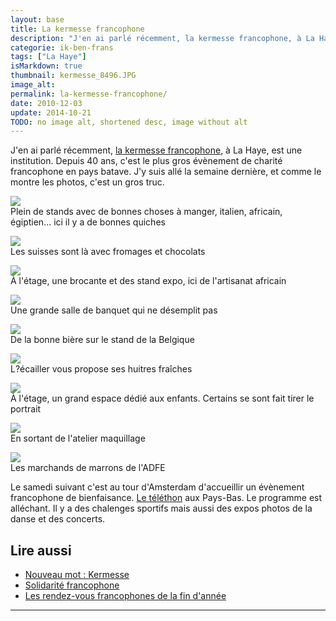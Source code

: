 ```yaml
---
layout: base
title: La kermesse francophone
description: "J'en ai parlé récemment, la kermesse francophone, à La Haye, est une institution. Depuis 40 ans, c'est le plus gros évènement de charité francophone en pa"
categorie: ik-ben-frans
tags: ["La Haye"]
isMarkdown: true
thumbnail: kermesse_8496.JPG
image_alt: 
permalink: la-kermesse-francophone/
date: 2010-12-03
update: 2014-10-21
TODO: no image alt, shortened desc, image without alt
---
```


J'en ai parlé récemment, [la kermesse francophone](/solidarite-francophone), à La Haye, est une institution. Depuis 40 ans, c'est le plus gros évènement de charité francophone en pays batave. J'y suis allé la semaine dernière, et comme le montre les photos, c'est un gros truc.

<!-- HTML -->
<div class="flex flex-col items-center">
<!-- / HTML -->


![](kermesse_8496.JPG)  
Plein de stands avec de bonnes choses à manger, italien, africain, égiptien... ici il y a de bonnes quiches

![](kermesse_8444.JPG)  
Les suisses sont là avec fromages et chocolats

![](kermesse_8448.JPG)  
À l'étage, une brocante et des stand expo, ici de l'artisanat africain

![](kermesse_8453.JPG)  
Une grande salle de banquet qui ne désemplit pas

![](kermesse_8466.JPG)  
De la bonne bière sur le stand de la Belgique

![](kermesse_8481.JPG)  
L?écailler vous propose ses huitres fraîches 

![](kermesse_8486.JPG)  
À l'étage, un grand espace dédié aux enfants. Certains se sont fait tirer le portrait

![](kermesse_8491.JPG)  
En sortant de l'atelier maquillage

![](kermesse_8502.JPG)  
Les marchands de marrons de l'ADFE

<!-- HTML -->
</div>
<!-- / HTML -->

Le samedi suivant c'est au tour d'Amsterdam d'accueillir un évènement francophone de bienfaisance. [Le téléthon](http://telethonpays-bas2009.blogs.afm-telethon.fr/programme/) aux Pays-Bas. Le programme est alléchant. Il y a des chalenges sportifs mais aussi des expos photos de la danse et des concerts.

## Lire aussi
* [Nouveau mot : Kermesse](/kermesse-kermis)
* [Solidarité francophone](/solidarite-francophone)
* [Les rendez-vous francophones de la fin d'année](/rendez-vous-francophones-fin-d-annee)
---